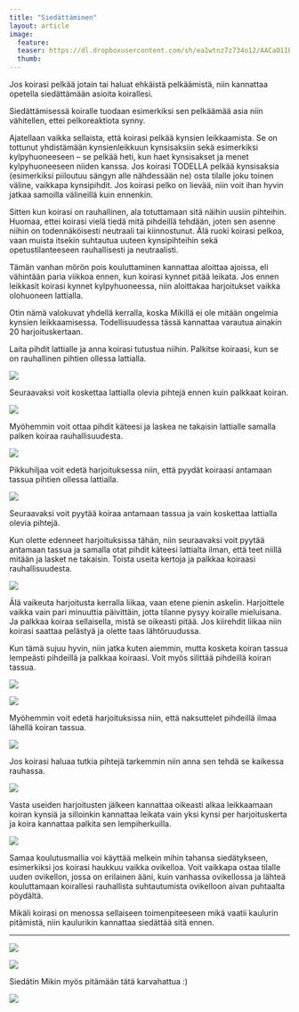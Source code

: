 ```yaml
---
title: "Siedättäminen"
layout: article
image:
  feature:
  teaser: https://dl.dropboxusercontent.com/sh/ea1wtnz7z734o12/AACaO1IEjLsEJ5J7EPhxCbG-a/aktivointi/siedattaminen-sheippaamalla/IMG29753-245px.jpg
  thumb:
---
```


Jos koirasi pelkää jotain tai haluat ehkäistä pelkäämistä, niin kannattaa opetella siedättämään asioita koirallesi.

Siedättämisessä koiralle tuodaan esimerkiksi sen pelkäämää asia niin vähitellen, ettei pelkoreaktiota synny.

Ajatellaan vaikka sellaista, että koirasi pelkää kynsien leikkaamista. Se on tottunut yhdistämään kynsienleikkuun kynsisaksiin sekä esimerkiksi kylpyhuoneeseen – se pelkää heti, kun haet kynsisakset ja menet kylpyhuoneeseen niiden kanssa. Jos koirasi TODELLA pelkää kynsisaksia  (esimerkiksi piiloutuu sängyn alle nähdessään ne) ­osta tilalle joku toinen väline, vaikkapa kynsipihdit. Jos koirasi pelko on lievää, niin voit ihan hyvin jatkaa samoilla välineillä kuin ennenkin.

Sitten kun koirasi on rauhallinen, ala totuttamaan sitä näihin uusiin pihteihin. Huomaa, ettei koirasi vielä tiedä mitä pihdeillä tehdään, joten sen asenne niihin on todennäköisesti neutraali tai kiinnostunut. Älä ruoki koirasi pelkoa, vaan muista itsekin suhtautua uuteen kynsipihteihin sekä opetustilanteeseen rauhallisesti ja neutraalisti.

Tämän vanhan mörön pois kouluttaminen kannattaa aloittaa ajoissa, eli vähintään paria viikkoa ennen, kun koirasi kynnet pitää leikata. Jos ennen leikkasit koirasi kynnet kylpyhuoneessa, niin aloittakaa harjoitukset vaikka olohuoneen lattialla.

Otin nämä valokuvat yhdellä kerralla, koska Mikillä ei ole mitään ongelmia kynsien leikkaamisessa. Todellisuudessa tässä kannattaa varautua ainakin 20 harjoituskertaan.

Laita pihdit lattialle ja anna koirasi tutustua niihin. Palkitse koiraasi, kun se on rauhallinen pihtien ollessa lattialla. 

[![](https://dl.dropboxusercontent.com/sh/ea1wtnz7z734o12/AAAP1EqpGWQQ8jWPYqOJPYkKa/aktivointi/siedattaminen-sheippaamalla/DS55361-800px.jpg)](https://dl.dropboxusercontent.com/sh/ea1wtnz7z734o12/AACz4iWh2wTWA9lyZAv7xBuPa/aktivointi/siedattaminen-sheippaamalla/DS55361.jpg)

Seuraavaksi voit koskettaa lattialla olevia pihtejä ennen kuin palkkaat koiran.

[![](https://dl.dropboxusercontent.com/sh/ea1wtnz7z734o12/AAAih5gX6hyRmz4MGiRPeTD6a/aktivointi/siedattaminen-sheippaamalla/DS55368-800px.jpg)](https://dl.dropboxusercontent.com/sh/ea1wtnz7z734o12/AABvLAkYUvcQpt5QY0Z0XAjya/aktivointi/siedattaminen-sheippaamalla/DS55368.jpg)

Myöhemmin voit ottaa pihdit käteesi ja laskea ne takaisin lattialle samalla palken koiraa rauhallisuudesta. 

[![](https://dl.dropboxusercontent.com/sh/ea1wtnz7z734o12/AACm4oJ77r6JFBYsHqE7TJv0a/aktivointi/siedattaminen-sheippaamalla/DS55467-800px.jpg)](https://dl.dropboxusercontent.com/sh/ea1wtnz7z734o12/AABmRD88ZqG31IUDJFF0jGA9a/aktivointi/siedattaminen-sheippaamalla/DS55467.jpg)

Pikkuhiljaa voit edetä harjoituksessa niin, että pyydät koiraasi antamaan tassua pihtien ollessa lattialla.

[![](https://dl.dropboxusercontent.com/sh/ea1wtnz7z734o12/AABHXRPdJHKh_uXsm-DYJj70a/aktivointi/siedattaminen-sheippaamalla/DS55485-800px.jpg)](https://dl.dropboxusercontent.com/sh/ea1wtnz7z734o12/AABui9-M21KQ_RrPaQDLgyf8a/aktivointi/siedattaminen-sheippaamalla/DS55485.jpg)

Seuraavaksi voit pyytää koiraa antamaan tassua ja vain koskettaa lattialla olevia pihtejä.

Kun olette edenneet harjoituksissa tähän, niin seuraavaksi voit pyytää antamaan tassua ja samalla otat pihdit käteesi lattialta ilman, että teet niillä mitään ja lasket ne takaisin. Toista useita kertoja ja palkkaa koiraasi rauhallisuudesta. 

[![](https://dl.dropboxusercontent.com/sh/ea1wtnz7z734o12/AABGGz0rCxPOdVhfrI9ozkwYa/aktivointi/siedattaminen-sheippaamalla/DS55613-800px.jpg)](https://dl.dropboxusercontent.com/sh/ea1wtnz7z734o12/AACGALsF7YgUFgaodM6d-r2ra/aktivointi/siedattaminen-sheippaamalla/DS55613.jpg)

Älä vaikeuta harjoitusta kerralla liikaa, vaan etene pienin askelin. Harjoittele vaikka vain pari minuuttia päivittäin, jotta tilanne pysyy koiralle mieluisana. Ja palkkaa koiraa sellaisella, mistä se oikeasti pitää. Jos kiirehdit liikaa niin koirasi saattaa pelästyä ja olette taas lähtöruudussa.

Kun tämä sujuu hyvin, niin jatka kuten aiemmin, mutta kosketa koiran tassua lempeästi pihdeillä ja palkkaa koiraasi. Voit myös silittää pihdeillä koiran tassua.

[![](https://dl.dropboxusercontent.com/sh/ea1wtnz7z734o12/AAA15oGD4M-kvJA-7fpbAMOja/aktivointi/siedattaminen-sheippaamalla/DS55706-800px.jpg)](https://dl.dropboxusercontent.com/sh/ea1wtnz7z734o12/AAAwrJhXKDudquDKMHIP7C3ya/aktivointi/siedattaminen-sheippaamalla/DS55706.jpg)

[![](https://dl.dropboxusercontent.com/sh/ea1wtnz7z734o12/AAB_hW5kx5VEeGMRlQ90jaOTa/aktivointi/siedattaminen-sheippaamalla/DS55829-800px.jpg)](https://dl.dropboxusercontent.com/sh/ea1wtnz7z734o12/AAC99niv-4H6KDzAWp4tqPqua/aktivointi/siedattaminen-sheippaamalla/DS55829.jpg)

Myöhemmin voit edetä harjoituksissa niin, että naksuttelet pihdeillä ilmaa lähellä koiran tassua.

[![](https://dl.dropboxusercontent.com/sh/ea1wtnz7z734o12/AADbCM_b7zQ5O6tt1gVsGZ2sa/aktivointi/siedattaminen-sheippaamalla/DS55712-800px.jpg)](https://dl.dropboxusercontent.com/sh/ea1wtnz7z734o12/AAAnMCfu_9R6EKJ6Z5XPqrU5a/aktivointi/siedattaminen-sheippaamalla/DS55712.jpg)

Jos koirasi haluaa tutkia pihtejä tarkemmin niin anna sen tehdä se kaikessa rauhassa.

[![](https://dl.dropboxusercontent.com/sh/ea1wtnz7z734o12/AAAaVBi8FCHXX9Il9cmSxjmJa/aktivointi/siedattaminen-sheippaamalla/DS55732-800px.jpg)](https://dl.dropboxusercontent.com/sh/ea1wtnz7z734o12/AAAug8No4hlEUazgnJnuR1wua/aktivointi/siedattaminen-sheippaamalla/DS55732.jpg)

Vasta useiden harjoitusten jälkeen kannattaa oikeasti alkaa leikkaamaan koiran kynsiä ja silloinkin kannattaa leikata vain yksi kynsi per harjoituskerta ja koira kannattaa palkita sen lempiherkuilla.

[![](https://dl.dropboxusercontent.com/sh/ea1wtnz7z734o12/AACC4eDvLJG2ikR7NE39SR_7a/aktivointi/siedattaminen-sheippaamalla/DS55752-800px.jpg)](https://dl.dropboxusercontent.com/sh/ea1wtnz7z734o12/AAA9K3H_lpnVMPRyNI0V1b8ma/aktivointi/siedattaminen-sheippaamalla/DS55752.jpg)

Samaa koulutusmallia voi käyttää melkein mihin tahansa siedätykseen, esimerkiksi jos koirasi haukkuu vaikka ovikelloa. Voit vaikkapa ostaa tilalle uuden ovikellon, jossa on erilainen ääni, kuin vanhassa ovikellossa ja lähteä kouluttamaan koirallesi rauhallista suhtautumista ovikelloon aivan puhtaalta pöydältä.

Mikäli koirasi on menossa sellaiseen toimenpiteeseen mikä vaatii kaulurin pitämistä, niin kaulurikin kannattaa siedättää sitä ennen.

---

[![](https://dl.dropboxusercontent.com/sh/ea1wtnz7z734o12/AAAUenVBHGZoNwh8CSnYeYRKa/aktivointi/siedattaminen-sheippaamalla/IMG23810-800px.jpg)](https://dl.dropboxusercontent.com/sh/ea1wtnz7z734o12/AAAsgacxlhcMwl9yGtBuQ5Upa/aktivointi/siedattaminen-sheippaamalla/IMG23810.jpg)

[![](https://dl.dropboxusercontent.com/sh/ea1wtnz7z734o12/AADpjCws7YMyivjSPhMgnUZWa/aktivointi/siedattaminen-sheippaamalla/DSC58327-800px.jpg)](https://dl.dropboxusercontent.com/sh/ea1wtnz7z734o12/AAB_yaFPJE1Qd_EKP5T3KwZ8a/aktivointi/siedattaminen-sheippaamalla/DSC58327.jpg)

Siedätin Mikin myös pitämään tätä karvahattua :)

[![](https://dl.dropboxusercontent.com/sh/ea1wtnz7z734o12/AACfchGzuqPJctUMfTfPA0yba/aktivointi/siedattaminen-sheippaamalla/IMG29753-800px.jpg)](https://dl.dropboxusercontent.com/sh/ea1wtnz7z734o12/AACylf-rkESpk1M0Mi1TIGzSa/aktivointi/siedattaminen-sheippaamalla/IMG29753.jpg)
